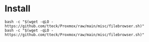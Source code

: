 # Install 

    bash -c "$(wget -qLO - https://github.com/tteck/Proxmox/raw/main/misc/filebrowser.sh)"
    bash -c "$(wget -qLO - https://github.com/tteck/Proxmox/raw/main/misc/filebrowser.sh)"

